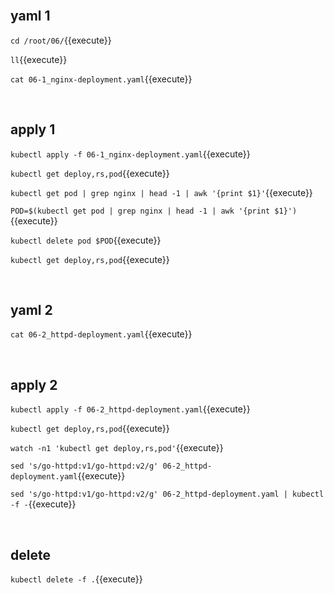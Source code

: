 <br>

## yaml 1

`cd /root/06/`{{execute}}

`ll`{{execute}}

`cat 06-1_nginx-deployment.yaml`{{execute}}

<br>

## apply 1

`kubectl apply -f 06-1_nginx-deployment.yaml`{{execute}}

`kubectl get deploy,rs,pod`{{execute}}

`kubectl get pod | grep nginx | head -1 | awk '{print $1}'`{{execute}}

`POD=$(kubectl get pod | grep nginx | head -1 | awk '{print $1}')`{{execute}}

`kubectl delete pod $POD`{{execute}}

`kubectl get deploy,rs,pod`{{execute}}

<br>

## yaml 2

`cat 06-2_httpd-deployment.yaml`{{execute}}

<br>

## apply 2

`kubectl apply -f 06-2_httpd-deployment.yaml`{{execute}}

`kubectl get deploy,rs,pod`{{execute}}

`watch -n1 'kubectl get deploy,rs,pod'`{{execute}}

`sed 's/go-httpd:v1/go-httpd:v2/g' 06-2_httpd-deployment.yaml`{{execute}}

`sed 's/go-httpd:v1/go-httpd:v2/g' 06-2_httpd-deployment.yaml | kubectl -f -`{{execute}}

<br>

## delete

`kubectl delete -f .`{{execute}}
